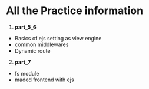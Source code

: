 # All the Practice information

1. **part_5_6**
<ul>
<li>Basics of ejs setting as view engine</li>
<li>common middlewares</li>
<li>Dynamic route</li>
</ul>

2. **part_7**
<ul>
<li>fs module</li>
<li>maded frontend with ejs</li>
</ul>
